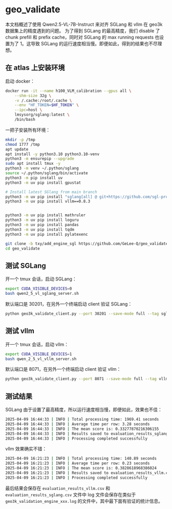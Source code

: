 # geo_validate

本文档概述了使用 Qwen2.5-VL-7B-Instruct 来对齐 SGLang 和 vllm 在 geo3k 数据集上的精度遇到的问题。
为了得到 SGLang 的最高精度，我们 disable 了 chunk prefill 和 prefix cache，同时对 SGLang 的 max running requests 也设置为了 1。这导致 SGLang 的运行速度相当慢。即便如此，得到的结果也不尽理想。

## 在 atlas 上安装环境

启动 docker：

```bash
docker run -it --name h100_VLM_calibration --gpus all \
    --shm-size 32g \
    -v /.cache:/root/.cache \
    --env "HF_TOKEN=$HF_TOKEN" \
    --ipc=host \
    lmsysorg/sglang:latest \
    /bin/bash
```

一把子安装所有环境：

```bash
mkdir -p /tmp
chmod 1777 /tmp
apt update
apt install -y python3.10 python3.10-venv
python3 -m ensurepip --upgrade
sudo apt install tmux -y
python3 -m venv ~/.python/sglang
source ~/.python/sglang/bin/activate
python3 -m pip install uv
python3 -m uv pip install gpustat

# Install latest SGlang from main branch
python3 -m uv pip install "sglang[all] @ git+https://github.com/sgl-project/sglang.git/@main#egg=sglang&subdirectory=python" --find-links https://flashinfer.ai/whl/cu124/torch2.5/flashinfer-python
python3 -m uv pip install vllm==0.8.3


python3 -m uv pip install mathruler
python3 -m uv pip install loguru
python3 -m uv pip install pandas
python3 -m uv pip install tqdm
python3 -m uv pip install pylatexenc

git clone -b txy/add_engine_sgl https://github.com/GeLee-Q/geo_validate.git
cd geo_validate
```



## 测试 SGLang

开一个 tmux 会话，启动 SGLang：

```bash
export CUDA_VISIBLE_DEVICES=0
bash qwen2_5_vl_sglang_server.sh
```

默认端口是 30201，在另外一个终端启动 client 验证 SGLang：

```bash
python geo3k_validate_client.py --port 30201 --save-mode full --tag sglang
```

## 测试 vllm

开一个 tmux 会话，启动 vllm：

```bash
export CUDA_VISIBLE_DEVICES=1
bash qwen_2_5_vl_vllm_server.sh
```

默认端口是 8071，在另外一个终端启动 client 验证 vllm：

```bash
python geo3k_validate_client.py --port 8071 --save-mode full --tag vllm
```

## 测试结果

SGLang 由于设置了最高精度，所以运行速度相当慢，即便如此，效果也不佳：


```bash
2025-04-09 16:44:33 | INFO | Total processing time: 1969.41 seconds
2025-04-09 16:44:33 | INFO | Average time per row: 3.28 seconds
2025-04-09 16:44:33 | INFO | The mean score is: 0.33277870216306155
2025-04-09 16:44:33 | INFO | Results saved to evaluation_results_sglang.csv in full mode
2025-04-09 16:44:33 | INFO | Processing completed successfully
```

vllm 效果确实不错：

```bash
2025-04-09 16:21:23 | INFO | Total processing time: 140.89 seconds
2025-04-09 16:21:23 | INFO | Average time per row: 0.23 seconds
2025-04-09 16:21:23 | INFO | The mean score is: 0.3828618968386024
2025-04-09 16:21:23 | INFO | Results saved to evaluation_results_vllm.csv in full mode
2025-04-09 16:21:23 | INFO | Processing completed successfully
```

最后结果会保存在 `evaluation_results_vllm.csv` 和 `evaluation_results_sglang.csv` 文件中
log 文件会保存在类似于 `geo3k_validation_engine_xxx.log` 的文件中，其中最下面有验证的统计信息。
